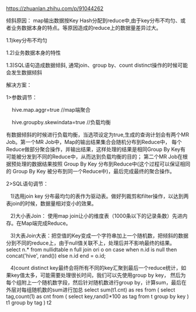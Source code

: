 
https://zhuanlan.zhihu.com/p/91044262

倾斜原因： map输出数据按Key Hash分配到reduce中,由于key分布不均匀、或者业务数据本身的特点。等原因造成的reduce上的数据量差异过大。

1.1)key分布不均匀

1.2)业务数据本身的特性

1.3)SQL语句造成数据倾斜, 通常join、group by、count distinct操作的时候可能会发生数据倾斜

解决方案：

1>参数调节：

    hive.map.aggr=true //map端聚合

    hive.groupby.skewindata=true //负载均衡

有数据倾斜的时候进行负载均衡，当选项设定为true,生成的查询计划会有两个MR Job。第一个MR Job中，Map的输出结果集合会随机分布到Reduce中，
每个Reduce做部分聚合操作，并输出结果，这样处理的结果是相同Group By Key有可能被分发到不同的Reduce中，从而达到负载均衡的目的；
第二个MR Job在根据预处理的数据结果按照 Group By Key 分布到Reduce中(这个过程可以保证相同的 Group By Key 被分布到同一个Reduce中)，最后完成最终的聚合操作。

2>SQL语句调节：

   1)选用join key 分布最均匀的表作为驱动表。做好列裁剪和filter操作，以达到两表join的时候，数据量相对变小的效果。

   2)大小表Join： 使用map join让小的维度表（1000条以下的记录条数）先进内存。在Map端完成Reduce。

   3)大表Join大表：把空值的Key变成一个字符串加上一个随机数，把倾斜的数据分到不同的reduce上，由于null值关联不上，处理后并不影响最终的结果。
    select n.* from nullidtable n full join ori o on
    case when n.id is null then concat('hive', rand()) else n.id end = o.id;

   4)count distinct key最终会将所有不同的key汇聚到最后一个reduce统计，如果key值太多，可能需要处理很长时间，我们可以先使用group by key，
      然后为每个组附上一个随机数字段，然后针对随机数进行group by，计算sum，最后在外层对每组随机数的sum进行加总
      select sum(t1.cnt) as res from (
            select tag,count(1) as cnt from (
                select key,rand()*100 as tag from t group by key
            ) t1 group by tag
      ) t2
